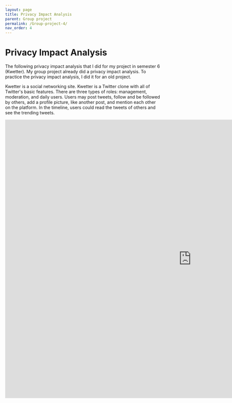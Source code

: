 ```yaml
---
layout: page
title: Privacy Impact Analysis
parent: Group project
permalink: /Group-project-4/
nav_order: 4
---
```

# Privacy Impact Analysis

The following privacy impact analysis that I did for my project in semester 6 (Kwetter). My group project already did a privacy impact analysis. To practice the privacy impact analysis, I did it for an old project.

Kwetter is a social networking site. Kwetter is a Twitter clone with all of Twitter's basic features. There are three types of roles: management, moderation, and daily users. Users may post tweets, follow and be followed by others, add a profile picture, like another post, and mention each other on the platform. In the timeline, users could read the tweets of others and see the trending tweets.

<embed src="https://docs.google.com/document/d/1secXOIrB3FlLIyAJu1I5AvE7PczE61C1/edit?usp=sharing&ouid=116373321855516977371&rtpof=true&sd=true" width="1200" height="900">

